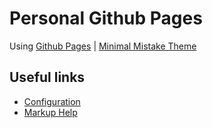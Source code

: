 # Personal Github Pages

Using [Github Pages](https://docs.github.com/en/pages/getting-started-with-github-pages/about-github-pages#static-site-generators) | [Minimal Mistake Theme](https://mmistakes.github.io/minimal-mistakes/)

## Useful links

* [Configuration](https://mmistakes.github.io/minimal-mistakes/docs/configuration/)
* [Markup Help](https://mmistakes.github.io/minimal-mistakes/markup/markup-html-tags-and-formatting/#top)
